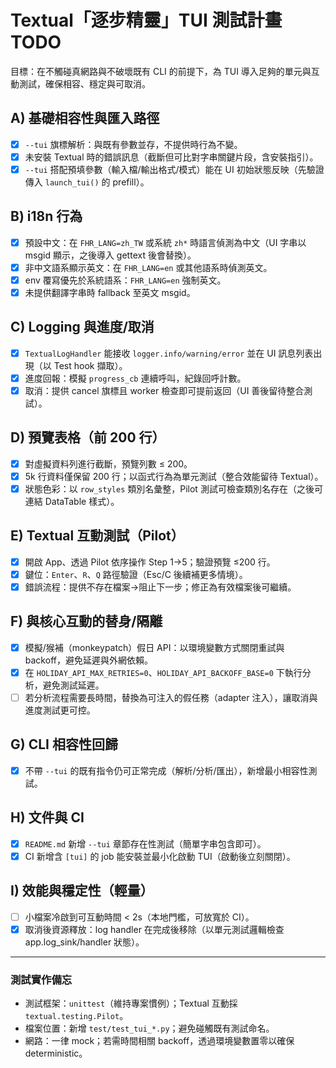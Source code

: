 # Textual「逐步精靈」TUI 測試計畫 TODO

目標：在不觸碰真網路與不破壞既有 CLI 的前提下，為 TUI 導入足夠的單元與互動測試，確保相容、穩定與可取消。

## A) 基礎相容性與匯入路徑
- [x] `--tui` 旗標解析：與既有參數並存，不提供時行為不變。
- [x] 未安裝 Textual 時的錯誤訊息（截斷但可比對字串關鍵片段，含安裝指引）。
- [x] `--tui` 搭配預填參數（輸入檔/輸出格式/模式）能在 UI 初始狀態反映（先驗證傳入 `launch_tui()` 的 prefill）。

## B) i18n 行為
- [x] 預設中文：在 `FHR_LANG=zh_TW` 或系統 `zh*` 時語言偵測為中文（UI 字串以 msgid 顯示，之後導入 gettext 後會替換）。
- [x] 非中文語系顯示英文：在 `FHR_LANG=en` 或其他語系時偵測英文。
- [x] env 覆寫優先於系統語系：`FHR_LANG=en` 強制英文。
- [x] 未提供翻譯字串時 fallback 至英文 msgid。

## C) Logging 與進度/取消
- [x] `TextualLogHandler` 能接收 `logger.info/warning/error` 並在 UI 訊息列表出現（以 Test hook 擷取）。
- [x] 進度回報：模擬 `progress_cb` 連續呼叫，紀錄回呼計數。
- [x] 取消：提供 cancel 旗標且 worker 檢查即可提前返回（UI 善後留待整合測試）。

## D) 預覽表格（前 200 行）
- [x] 對虛擬資料列進行截斷，預覽列數 ≤ 200。
- [x] 5k 行資料僅保留 200 行；以函式行為為單元測試（整合效能留待 Textual）。
- [x] 狀態色彩：以 `row_styles` 類別名彙整，Pilot 測試可檢查類別名存在（之後可連結 DataTable 樣式）。

## E) Textual 互動測試（Pilot）
- [x] 開啟 App、透過 Pilot 依序操作 Step 1→5；驗證預覽 ≤200 行。
- [x] 鍵位：`Enter`、`R`、`Q` 路徑驗證（Esc/C 後續補更多情境）。
- [x] 錯誤流程：提供不存在檔案→阻止下一步；修正為有效檔案後可繼續。

## F) 與核心互動的替身/隔離
- [x] 模擬/猴補（monkeypatch）假日 API：以環境變數方式關閉重試與 backoff，避免延遲與外網依賴。
- [x] 在 `HOLIDAY_API_MAX_RETRIES=0`、`HOLIDAY_API_BACKOFF_BASE=0` 下執行分析，避免測試延遲。
- [ ] 若分析流程需要長時間，替換為可注入的假任務（adapter 注入），讓取消與進度測試更可控。

## G) CLI 相容性回歸
- [x] 不帶 `--tui` 的既有指令仍可正常完成（解析/分析/匯出），新增最小相容性測試。

## H) 文件與 CI
- [x] `README.md` 新增 `--tui` 章節存在性測試（簡單字串包含即可）。
- [x] CI 新增含 `[tui]` 的 job 能安裝並最小化啟動 TUI（啟動後立刻關閉）。

## I) 效能與穩定性（輕量）
- [ ] 小檔案冷啟到可互動時間 < 2s（本地門檻，可放寬於 CI）。
- [x] 取消後資源釋放：log handler 在完成後移除（以單元測試邏輯檢查 app.log_sink/handler 狀態）。

---

### 測試實作備忘
- 測試框架：`unittest`（維持專案慣例）；Textual 互動採 `textual.testing.Pilot`。
- 檔案位置：新增 `test/test_tui_*.py`；避免碰觸既有測試命名。
- 網路：一律 mock；若需時間相關 backoff，透過環境變數置零以確保 deterministic。
